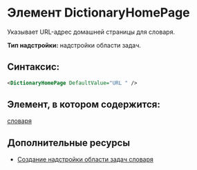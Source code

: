 
# Элемент DictionaryHomePage
Указывает URL-адрес домашней страницы для словаря.

 **Тип надстройки:** надстройки области задач.


## Синтаксис:


```XML
<DictionaryHomePage DefaultValue="URL " />
```


## Элемент, в котором содержится:

[словаря](../../reference/manifest/dictionary.md)


## Дополнительные ресурсы



- [Создание надстройки области задач словаря](../../docs/word/dictionary-task-pane-add-ins.md)
    
